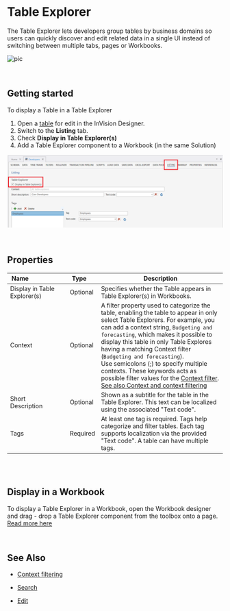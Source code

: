 # Table Explorer
The Table Explorer lets developers group tables by business domains so users can quickly discover and edit related data in a single UI instead of switching between multiple tabs, pages or Workbooks.

![pic](https://profitbasedocs.blob.core.windows.net/images/table_explorer_web_purpose.png)

<br/>

## Getting started
To display a Table in a Table Explorer
1) Open a [table](../docs/tables.md) for edit in the InVision Designer. 
2) Switch to the **Listing** tab.
3) Check **Display in Table Explorer(s)**
4) Add a Table Explorer component to a Workbook (in the same Solution)

![img](/images/invision/table-explorer-listing.png)

<br/>

## Properties
| Name                      | Type     | Description |
|---------------------------|----------|-------------|
| Display in Table Explorer(s) | Optional | Specifies whether the Table appears in Table Explorer(s) in Workbooks. |
| Context                   | Optional | A filter property used to categorize the table, enabling the table to appear in only select Table Explorers. For example, you can add a context string, `Budgeting and forecasting`, which makes it possible to display this table in only Table Explores having a matching Context filter (`Budgeting and forecasting`).<br/>Use semicolons (;) to specify multiple contexts. These keywords acts as possible filter values for the [Context filter](../docs/workbooks/components/table-explorer.md#properties). [See also  Context and context filtering](./tableexplorer/howto/context.md) |
| Short Description         | Optional | Shown as a subtitle for the table in the Table Explorer. This text can be localized using the associated "Text code". |
| Tags                      | Required | At least one tag is required. Tags help categorize and filter tables. Each tag supports localization via the provided "Text code". A table can have multiple tags. |

<br/>

<br/>

## Display in a Workbook
To display a Table Explorer in a Workbook, open the Workbook designer and drag - drop a Table Explorer component from the toolbox onto a page.  
[Read more here](../docs/workbooks/components/table-explorer.md)  

<br/>

## See Also

- [Context filtering](./tableexplorer/howto/context.md)

- [Search](./tableexplorer/howto/search.md)

- [Edit](./tableexplorer/howto/edit.md)
